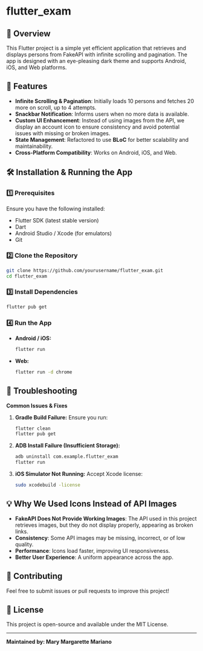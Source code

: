 # flutter_exam

## 📌 Overview
This Flutter project is a simple yet efficient application that retrieves and displays persons from FakeAPI with infinite scrolling and pagination. The app is designed with an eye-pleasing dark theme and supports Android, iOS, and Web platforms.

## 🚀 Features
- **Infinite Scrolling & Pagination**: Initially loads 10 persons and fetches 20 more on scroll, up to 4 attempts.
- **Snackbar Notification**: Informs users when no more data is available.
- **Custom UI Enhancement**: Instead of using images from the API, we display an account icon to ensure consistency and avoid potential issues with missing or broken images.
- **State Management**: Refactored to use **BLoC** for better scalability and maintainability.
- **Cross-Platform Compatibility**: Works on Android, iOS, and Web.

## 🛠️ Installation & Running the App

### 1️⃣ Prerequisites
Ensure you have the following installed:
- Flutter SDK (latest stable version)
- Dart
- Android Studio / Xcode (for emulators)
- Git

### 2️⃣ Clone the Repository
```sh
git clone https://github.com/yourusername/flutter_exam.git
cd flutter_exam
```

### 3️⃣ Install Dependencies
```sh
flutter pub get
```

### 4️⃣ Run the App
- **Android / iOS:**
  ```sh
  flutter run
  ```
- **Web:**
  ```sh
  flutter run -d chrome
  ```

## 🔧 Troubleshooting
**Common Issues & Fixes**

1. **Gradle Build Failure:** Ensure you run:
   ```sh
   flutter clean
   flutter pub get
   ```
2. **ADB Install Failure (Insufficient Storage):**
   ```sh
   adb uninstall com.example.flutter_exam
   flutter run
   ```
3. **iOS Simulator Not Running:** Accept Xcode license:
   ```sh
   sudo xcodebuild -license
   ```

## 💡 Why We Used Icons Instead of API Images
- **FakeAPI Does Not Provide Working Images**: The API used in this project retrieves images, but they do not display properly, appearing as broken links.
- **Consistency**: Some API images may be missing, incorrect, or of low quality.
- **Performance**: Icons load faster, improving UI responsiveness.
- **Better User Experience**: A uniform appearance across the app.

## 🤝 Contributing
Feel free to submit issues or pull requests to improve this project!

## 📜 License
This project is open-source and available under the MIT License.

---
**Maintained by: Mary Margarette Mariano**

